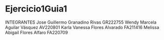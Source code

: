 # Ejercicio1Guia1

INTEGRANTES
Jose Guillermo Granadino Rivas  GR222755
Wendy Marcela Aguilar Vásquez AV220801
Karla Vanessa Flores Alvarado FA211416 
Melissa Abigail Flores Alfaro FA220709
